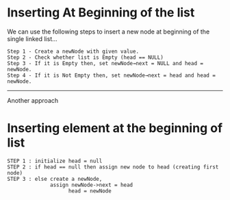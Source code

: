 # Inserting At Beginning of the list

We can use the following steps to insert a new node at beginning of the single linked list...

```
Step 1 - Create a newNode with given value.
Step 2 - Check whether list is Empty (head == NULL)
Step 3 - If it is Empty then, set newNode→next = NULL and head = newNode.
Step 4 - If it is Not Empty then, set newNode→next = head and head = newNode.
```

---

Another approach

# Inserting element at the beginning of list

```
STEP 1 : initialize head = null
STEP 2 : if head == null then assign new node to head (creating first node)
STEP 3 : else create a newNode,
              assign newNode->next = head
                    head = newNode
```
